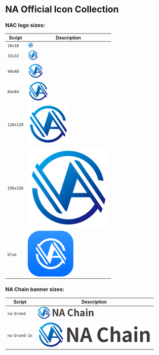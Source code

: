 NA Official Icon Collection
=========================

### NAC logo sizes:

| Script    | Description                                       |
|-----------|---------------------------------------------------|
| `16x16`   | [![Logo](./nac-16x16.png)](https://nachain.org)   |
| `32x32`   | [![Logo](./nac-32x32.png)](https://nachain.org)   |
| `48x48`   | [![Logo](./nac-48x48.png)](https://nachain.org)   |
| `64x64`   | [![Logo](./nac-64x64.png)](https://nachain.org)   |
| `128x128` | [![Logo](./nac-128x128.png)](https://nachain.org) |
| `256x256` | [![Logo](./nac-256x256.png)](https://nachain.org) |
| `blue`    | [![Logo](./nac-blue.png)](https://nachain.org)    |

### NA Chain banner sizes:

| Script        | Description                                       |
|---------------|---------------------------------------------------|
| `na-brand`    | [![Logo](./na-brand.png)](https://nachain.org)    |
| `na-brand-2x` | [![Logo](./na-brand-2x.png)](https://nachain.org) |
